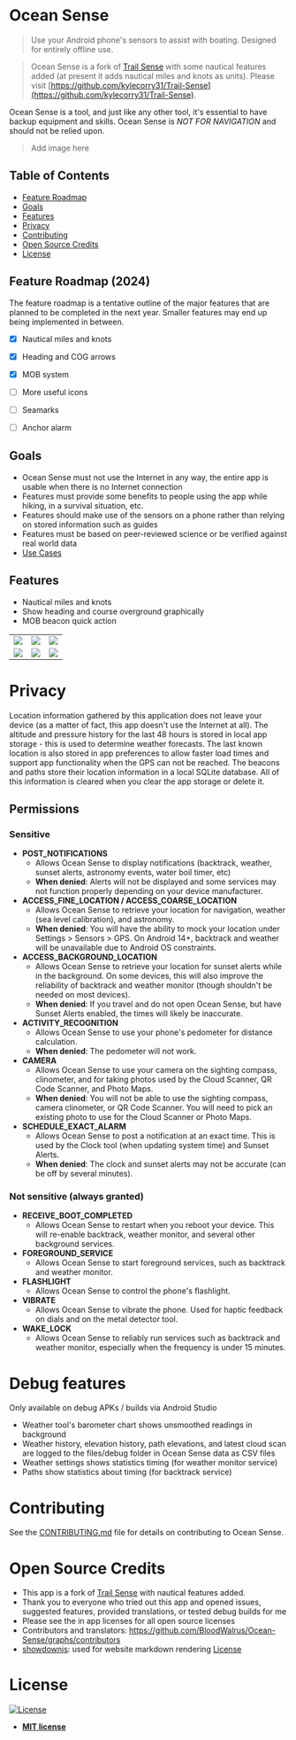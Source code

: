 # Ocean Sense

> Use your Android phone's sensors to assist with boating. Designed for entirely offline use.

> Ocean Sense is a fork of [Trail Sense](https://github.com/kylecorry31/Trail-Sense) with some nautical features added (at present it adds nautical miles and knots as units). Please visit [https://github.com/kylecorry31/Trail-Sense](https://github.com/kylecorry31/Trail-Sense).

Ocean Sense is a tool, and just like any other tool, it's essential to have backup equipment and skills. Ocean Sense is _NOT FOR NAVIGATION_ and should not be relied upon.

> Add image here

## Table of Contents

- [Feature Roadmap](#feature-roadmap)
- [Goals](#goals)
- [Features](#features)
- [Privacy](#privacy)
- [Contributing](#contributing)
- [Open Source Credits](#open-source-credits)
- [License](#license)

## Feature Roadmap (2024)
The feature roadmap is a tentative outline of the major features that are planned to be completed in the next year. Smaller features may end up being implemented in between.
- [X] Nautical miles and knots
- [X] Heading and COG arrows
- [X] MOB system
- [ ] More useful icons
- [ ] Seamarks
- [ ] Anchor alarm


## Goals
- Ocean Sense must not use the Internet in any way, the entire app is usable when there is no Internet connection
- Features must provide some benefits to people using the app while hiking, in a survival situation, etc.
- Features should make use of the sensors on a phone rather than relying on stored information such as guides
- Features must be based on peer-reviewed science or be verified against real world data
- [Use Cases](https://github.com/BloodWalrus/Ocean-Sense/wiki/Use-Cases)

## Features 

- Nautical miles and knots
- Show heading and course overground graphically
- MOB beacon quick action

<table>
  <tr>
    <td>
      <img src="fastlane/metadata/android/en-US/images/phoneScreenshots/1.png"/>
    </td>
    <td>
      <img src="fastlane/metadata/android/en-US/images/phoneScreenshots/3.png"/>
    </td>
    <td>
      <img src="fastlane/metadata/android/en-US/images/phoneScreenshots/4.png"/>
    </td>
  </tr>
  <tr>
    <td>
      <img src="fastlane/metadata/android/en-US/images/phoneScreenshots/5.jpg"/>
    </td>
    <td>
      <img src="fastlane/metadata/android/en-US/images/phoneScreenshots/6.png"/>
    </td>
    <td>
      <img src="fastlane/metadata/android/en-US/images/phoneScreenshots/7.png"/>
    </td>
  </tr>
</table>

# Privacy

Location information gathered by this application does not leave your device (as a matter of fact, this app doesn't use the Internet at all). The altitude and pressure history for the last 48 hours is stored in local app storage - this is used to determine weather forecasts. The last known location is also stored in app preferences to allow faster load times and support app functionality when the GPS can not be reached. The beacons and paths store their location information in a local SQLite database. All of this information is cleared when you clear the app storage or delete it.

## Permissions
### Sensitive
- **POST_NOTIFICATIONS**
  - Allows Ocean Sense to display notifications (backtrack, weather, sunset alerts, astronomy events, water boil timer, etc)
  - **When denied**: Alerts will not be displayed and some services may not function properly depending on your device manufacturer.
- **ACCESS_FINE_LOCATION / ACCESS_COARSE_LOCATION**
  - Allows Ocean Sense to retrieve your location for navigation, weather (sea level calibration), and astronomy. 
  - **When denied**: You will have the ability to mock your location under Settings > Sensors > GPS. On Android 14+, backtrack and weather will be unavailable due to Android OS constraints.
- **ACCESS_BACKGROUND_LOCATION**
  - Allows Ocean Sense to retrieve your location for sunset alerts while in the background. On some devices, this will also improve the reliability of backtrack and weather monitor (though shouldn't be needed on most devices).
  - **When denied**: If you travel and do not open Ocean Sense, but have Sunset Alerts enabled, the times will likely be inaccurate.
- **ACTIVITY_RECOGNITION**
  - Allows Ocean Sense to use your phone's pedometer for distance calculation.
  - **When denied**: The pedometer will not work.
- **CAMERA**
  - Allows Ocean Sense to use your camera on the sighting compass, clinometer, and for taking photos used by the Cloud Scanner, QR Code Scanner, and Photo Maps.
  - **When denied**: You will not be able to use the sighting compass, camera clinometer, or QR Code Scanner. You will need to pick an existing photo to use for the Cloud Scanner or Photo Maps.
- **SCHEDULE_EXACT_ALARM**
  - Allows Ocean Sense to post a notification at an exact time. This is used by the Clock tool (when updating system time) and Sunset Alerts.
  - **When denied**: The clock and sunset alerts may not be accurate (can be off by several minutes).
 
### Not sensitive (always granted)
- **RECEIVE_BOOT_COMPLETED**
  - Allows Ocean Sense to restart when you reboot your device. This will re-enable backtrack, weather monitor, and several other background services.
- **FOREGROUND_SERVICE**
  - Allows Ocean Sense to start foreground services, such as backtrack and weather monitor.
- **FLASHLIGHT**
  - Allows Ocean Sense to control the phone's flashlight.
- **VIBRATE**
  - Allows Ocean Sense to vibrate the phone. Used for haptic feedback on dials and on the metal detector tool.
- **WAKE_LOCK**
  - Allows Ocean Sense to reliably run services such as backtrack and weather monitor, especially when the frequency is under 15 minutes.


# Debug features
Only available on debug APKs / builds via Android Studio
- Weather tool's barometer chart shows unsmoothed readings in background
- Weather history, elevation history, path elevations, and latest cloud scan are logged to the files/debug folder in Ocean Sense data as CSV files
- Weather settings shows statistics timing (for weather monitor service)
- Paths show statistics about timing (for backtrack service)

# Contributing

See the [CONTRIBUTING.md](https://github.com/BloodWalrus/Ocean-Sense/blob/main/CONTRIBUTING.md) file for details on contributing to Ocean Sense.

# Open Source Credits

- This app is a fork of [Trail Sense](https://github.com/kylecorry31/Trail-Sense) with nautical features added.
- Thank you to everyone who tried out this app and opened issues, suggested features, provided translations, or tested debug builds for me
- Please see the in app licenses for all open source licenses
- Contributors and translators: https://github.com/BloodWalrus/Ocean-Sense/graphs/contributors
- [showdownjs](https://github.com/showdownjs/showdown): used for website markdown rendering [License](https://github.com/showdownjs/showdown/blob/master/LICENSE)

# License

[![License](https://img.shields.io/:license-mit-blue.svg?style=flat-square)](https://badges.mit-license.org)

- **[MIT license](LICENSE)**
